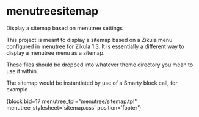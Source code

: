 # menutreesitemap
Display a sitemap based on menutree settings

This project is meant to display a sitemap based on a Zikula menu configured in menutree for Zikula 1.3.  It is essentially a different way to display a menutree menu as a sitemap.

These files should be dropped into whatever theme directory you mean to use it within.

The sitemap would be instantiated by use of a Smarty block call, for example

{block bid=17 menutree_tpl="menutree/sitemap.tpl" menutree_stylesheet='sitemap.css' position='footer'}

